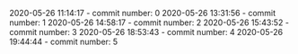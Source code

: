 2020-05-26 11:14:17 - commit number: 0
2020-05-26 13:31:56 - commit number: 1
2020-05-26 14:58:17 - commit number: 2
2020-05-26 15:43:52 - commit number: 3
2020-05-26 18:53:43 - commit number: 4
2020-05-26 19:44:44 - commit number: 5
